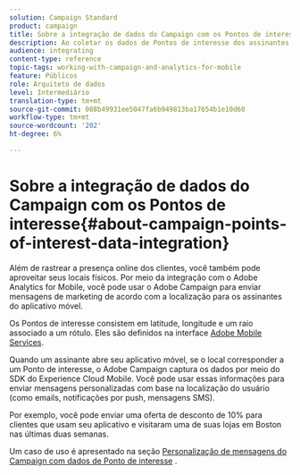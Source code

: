 ```yaml
---
solution: Campaign Standard
product: campaign
title: Sobre a integração de dados do Campaign com os Pontos de interesse
description: Ao coletar os dados de Pontos de interesse dos assinantes do aplicativo móvel, envie mensagens de marketing de acordo com a localização para seus assinantes por meio da integração no Adobe Campaign.
audience: integrating
content-type: reference
topic-tags: working-with-campaign-and-analytics-for-mobile
feature: Públicos
role: Arquiteto de dados
level: Intermediário
translation-type: tm+mt
source-git-commit: 088b49931ee5047fa6b949813ba17654b1e10d60
workflow-type: tm+mt
source-wordcount: '202'
ht-degree: 6%

---
```



# Sobre a integração de dados do Campaign com os Pontos de interesse{#about-campaign-points-of-interest-data-integration}

Além de rastrear a presença online dos clientes, você também pode aproveitar seus locais físicos. Por meio da integração com o Adobe Analytics for Mobile, você pode usar o Adobe Campaign para enviar mensagens de marketing de acordo com a localização para os assinantes do aplicativo móvel.

Os Pontos de interesse consistem em latitude, longitude e um raio associado a um rótulo. Eles são definidos na interface [Adobe Mobile Services](https://docs.adobe.com/content/help/en/mobile-services/using/home.html).

Quando um assinante abre seu aplicativo móvel, se o local corresponder a um Ponto de interesse, o Adobe Campaign captura os dados por meio do SDK do Experience Cloud Mobile. Você pode usar essas informações para enviar mensagens personalizadas com base na localização do usuário (como emails, notificações por push, mensagens SMS).

Por exemplo, você pode enviar uma oferta de desconto de 10% para clientes que usam seu aplicativo e visitaram uma de suas lojas em Boston nas últimas duas semanas.

Um caso de uso é apresentado na seção [Personalização de mensagens do Campaign com dados de Ponto de interesse](../../integrating/using/personalizing-campaign-messages-with-point-of-interest-data.md) .
